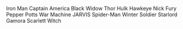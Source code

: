 Iron Man
Captain America
Black Widow
Thor
Hulk
Hawkeye
Nick Fury
Pepper Potts
War Machine
JARVIS
Spider-Man
Winter Soldier
Starlord
Gamora
Scarlett Witch